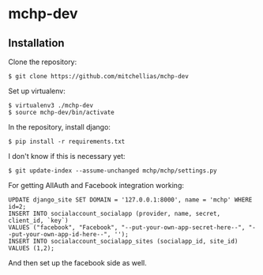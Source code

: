 mchp-dev
========

Installation
------------

Clone the repository:
```
$ git clone https://github.com/mitchellias/mchp-dev
```
Set up virtualenv: 
```
$ virtualenv3 ./mchp-dev
$ source mchp-dev/bin/activate
```
In the repository, install django:
```
$ pip install -r requirements.txt
```
I don't know if this is necessary yet:
```
$ git update-index --assume-unchanged mchp/mchp/settings.py
```
For getting AllAuth and Facebook integration working:
```
UPDATE django_site SET DOMAIN = '127.0.0.1:8000', name = 'mchp' WHERE id=2;
INSERT INTO socialaccount_socialapp (provider, name, secret, client_id, `key`)
VALUES ("facebook", "Facebook", "--put-your-own-app-secret-here--", "--put-your-own-app-id-here--", '');
INSERT INTO socialaccount_socialapp_sites (socialapp_id, site_id) VALUES (1,2);
```
And then set up the facebook side as well.
